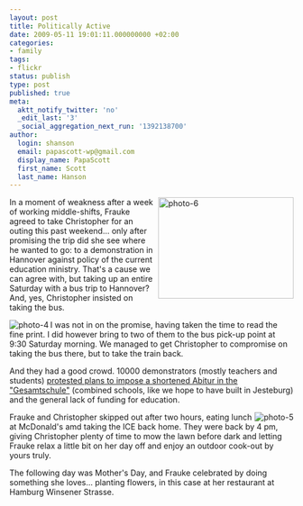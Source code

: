 ```yaml
---
layout: post
title: Politically Active
date: 2009-05-11 19:01:11.000000000 +02:00
categories:
- family
tags:
- flickr
status: publish
type: post
published: true
meta:
  aktt_notify_twitter: 'no'
  _edit_last: '3'
  _social_aggregation_next_run: '1392138700'
author:
  login: shanson
  email: papascott-wp@gmail.com
  display_name: PapaScott
  first_name: Scott
  last_name: Hanson
---
```

<p><a href="http://www.flickr.com/photos/51035717986@N01/3522786088" title="View 'photo-6' on Flickr.com"><img src="http://farm4.static.flickr.com/3364/3522786088_e4f4621b8f_m.jpg" alt="photo-6" border="0" width="240" height="180" align="right" /></a>In a moment of weakness after a week of working middle-shifts, Frauke agreed to take Christopher for an outing this past weekend... only after promising the trip did she see where he wanted to go: to a demonstration in Hannover against policy of the current education ministry. That's a cause we can agree with, but taking up an entire Saturday with a bus trip to Hannover? And, yes, Christopher insisted on taking the bus.</p>
<p><a href="http://www.flickr.com/photos/51035717986@N01/3517884980" title="View 'photo-4' on Flickr.com"><img src="http://static.flickr.com/3322/3517884980_ca57ec61bb_m.jpg" alt="photo-4" border="0" width="" height="" align="left" /></a>I was not in on the promise, having taken the time to read the fine print. I did however bring to two of them to the bus pick-up point at 9:30 Saturday morning. We managed to get Christopher to compromise on taking the bus there, but to take the train back.</p>
<p>And they had a good crowd. 10000 demonstrators (mostly teachers and students) <a href="http://www.haz.de/Hannover/Aus-der-Stadt/Uebersicht/10.000-demonstrieren-gegen-Schulpolitik">protested plans to impose a shortened Abitur in the "Gesamtschule"</a> (combined schools, like we hope to have built in Jesteburg) and the general lack of funding for education.</p>
<p><a href="http://www.flickr.com/photos/51035717986@N01/3517074111" title="View 'photo-5' on Flickr.com"><img src="http://static.flickr.com/3611/3517074111_b02fc60699_m.jpg" alt="photo-5" border="0" width="" height="" align="right" /></a>Frauke and Christopher skipped out after two hours, eating lunch at McDonald's amd taking the ICE back home. They were back by 4 pm, giving Christopher plenty of time to mow the lawn before dark and letting Frauke relax a little bit on her day off and enjoy an outdoor cook-out by yours truly. </p>
<p>The following day was Mother's Day, and Frauke celebrated by doing something she loves... planting flowers, in this case at her restaurant at Hamburg Winsener Strasse. </p>

